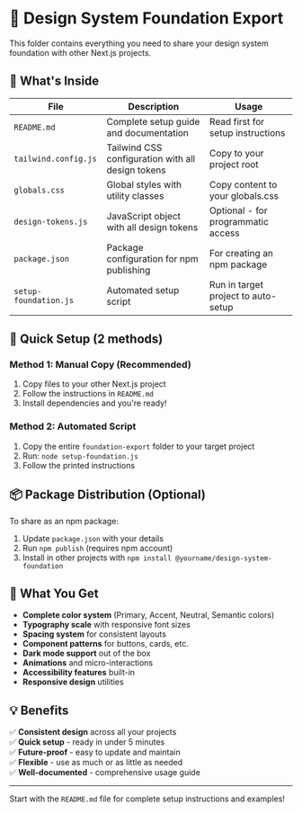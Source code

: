 # 🎨 Design System Foundation Export

This folder contains everything you need to share your design system foundation with other Next.js projects.

## 📁 What's Inside

| File | Description | Usage |
|------|-------------|--------|
| `README.md` | Complete setup guide and documentation | Read first for setup instructions |
| `tailwind.config.js` | Tailwind CSS configuration with all design tokens | Copy to your project root |
| `globals.css` | Global styles with utility classes | Copy content to your globals.css |
| `design-tokens.js` | JavaScript object with all design tokens | Optional - for programmatic access |
| `package.json` | Package configuration for npm publishing | For creating an npm package |
| `setup-foundation.js` | Automated setup script | Run in target project to auto-setup |

## 🚀 Quick Setup (2 methods)

### Method 1: Manual Copy (Recommended)
1. Copy files to your other Next.js project
2. Follow the instructions in `README.md`
3. Install dependencies and you're ready!

### Method 2: Automated Script
1. Copy the entire `foundation-export` folder to your target project
2. Run: `node setup-foundation.js`
3. Follow the printed instructions

## 📦 Package Distribution (Optional)

To share as an npm package:
1. Update `package.json` with your details
2. Run `npm publish` (requires npm account)
3. Install in other projects with `npm install @yourname/design-system-foundation`

## 🎯 What You Get

- **Complete color system** (Primary, Accent, Neutral, Semantic colors)
- **Typography scale** with responsive font sizes
- **Spacing system** for consistent layouts
- **Component patterns** for buttons, cards, etc.
- **Dark mode support** out of the box
- **Animations** and micro-interactions
- **Accessibility features** built-in
- **Responsive design** utilities

## 💡 Benefits

✅ **Consistent design** across all your projects  
✅ **Quick setup** - ready in under 5 minutes  
✅ **Future-proof** - easy to update and maintain  
✅ **Flexible** - use as much or as little as needed  
✅ **Well-documented** - comprehensive usage guide  

---

Start with the `README.md` file for complete setup instructions and examples!
